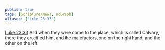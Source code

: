 ```yaml
---
publish: true
tags: [Scripture/NewT, noGraph]
aliases: ["Luke 23:33"]
---
```

[Luke 23:33](https://churchofjesuschrist.org/study/scriptures/nt/luke/23?lang=eng&id=p33#p33) And when they were come to the place, which is called Calvary, there they crucified him, and the malefactors, one on the right hand, and the other on the left.
